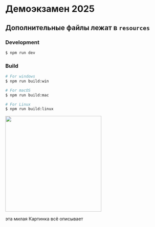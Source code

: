 # Демоэкзамен 2025

## Дополнительные файлы лежат в  `resources`

### Development

```bash
$ npm run dev
```

### Build

```bash
# For windows
$ npm run build:win

# For macOS
$ npm run build:mac

# For Linux
$ npm run build:linux
```
<img src="https://tenor.com/view/raiken-cat-hang-die-bitya-gif-26309780" width="300">

эта милая Картинка всё описывает
